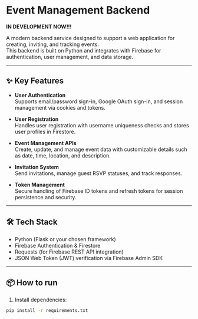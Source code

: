 # Event Management Backend

**IN DEVELOPMENT NOW!!!**

A modern backend service designed to support a web application for creating, inviting, and tracking events.  
This backend is built on Python and integrates with Firebase for authentication, user management, and data storage.

---

## ✨ Key Features

- **User Authentication**  
  Supports email/password sign-in, Google OAuth sign-in, and session management via cookies and tokens.

- **User Registration**  
  Handles user registration with username uniqueness checks and stores user profiles in Firestore.

- **Event Management APIs**  
  Create, update, and manage event data with customizable details such as date, time, location, and description.

- **Invitation System**  
  Send invitations, manage guest RSVP statuses, and track responses.

- **Token Management**  
  Secure handling of Firebase ID tokens and refresh tokens for session persistence and security.

---

## 🛠️ Tech Stack

- Python (Flask or your chosen framework)
- Firebase Authentication & Firestore
- Requests (for Firebase REST API integration)
- JSON Web Token (JWT) verification via Firebase Admin SDK

---

## 📦 How to run

1. Install dependencies:

```bash
pip install -r requirements.txt
